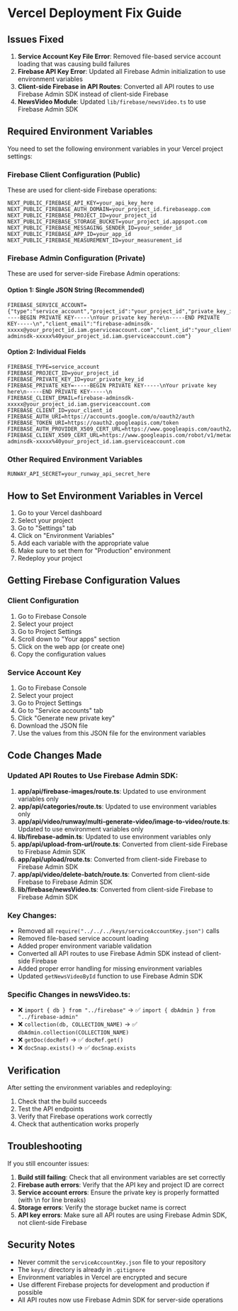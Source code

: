 # Vercel Deployment Fix Guide

## Issues Fixed

1. **Service Account Key File Error**: Removed file-based service account loading that was causing build failures
2. **Firebase API Key Error**: Updated all Firebase Admin initialization to use environment variables
3. **Client-side Firebase in API Routes**: Converted all API routes to use Firebase Admin SDK instead of client-side Firebase
4. **NewsVideo Module**: Updated `lib/firebase/newsVideo.ts` to use Firebase Admin SDK

## Required Environment Variables

You need to set the following environment variables in your Vercel project settings:

### Firebase Client Configuration (Public)

These are used for client-side Firebase operations:

```
NEXT_PUBLIC_FIREBASE_API_KEY=your_api_key_here
NEXT_PUBLIC_FIREBASE_AUTH_DOMAIN=your_project_id.firebaseapp.com
NEXT_PUBLIC_FIREBASE_PROJECT_ID=your_project_id
NEXT_PUBLIC_FIREBASE_STORAGE_BUCKET=your_project_id.appspot.com
NEXT_PUBLIC_FIREBASE_MESSAGING_SENDER_ID=your_sender_id
NEXT_PUBLIC_FIREBASE_APP_ID=your_app_id
NEXT_PUBLIC_FIREBASE_MEASUREMENT_ID=your_measurement_id
```

### Firebase Admin Configuration (Private)

These are used for server-side Firebase Admin operations:

#### Option 1: Single JSON String (Recommended)

```
FIREBASE_SERVICE_ACCOUNT={"type":"service_account","project_id":"your_project_id","private_key_id":"your_private_key_id","private_key":"-----BEGIN PRIVATE KEY-----\nYour private key here\n-----END PRIVATE KEY-----\n","client_email":"firebase-adminsdk-xxxxx@your_project_id.iam.gserviceaccount.com","client_id":"your_client_id","auth_uri":"https://accounts.google.com/o/oauth2/auth","token_uri":"https://oauth2.googleapis.com/token","auth_provider_x509_cert_url":"https://www.googleapis.com/oauth2/v1/certs","client_x509_cert_url":"https://www.googleapis.com/robot/v1/metadata/x509/firebase-adminsdk-xxxxx%40your_project_id.iam.gserviceaccount.com"}
```

#### Option 2: Individual Fields

```
FIREBASE_TYPE=service_account
FIREBASE_PROJECT_ID=your_project_id
FIREBASE_PRIVATE_KEY_ID=your_private_key_id
FIREBASE_PRIVATE_KEY=-----BEGIN PRIVATE KEY-----\nYour private key here\n-----END PRIVATE KEY-----\n
FIREBASE_CLIENT_EMAIL=firebase-adminsdk-xxxxx@your_project_id.iam.gserviceaccount.com
FIREBASE_CLIENT_ID=your_client_id
FIREBASE_AUTH_URI=https://accounts.google.com/o/oauth2/auth
FIREBASE_TOKEN_URI=https://oauth2.googleapis.com/token
FIREBASE_AUTH_PROVIDER_X509_CERT_URL=https://www.googleapis.com/oauth2/v1/certs
FIREBASE_CLIENT_X509_CERT_URL=https://www.googleapis.com/robot/v1/metadata/x509/firebase-adminsdk-xxxxx%40your_project_id.iam.gserviceaccount.com
```

### Other Required Environment Variables

```
RUNWAY_API_SECRET=your_runway_api_secret_here
```

## How to Set Environment Variables in Vercel

1. Go to your Vercel dashboard
2. Select your project
3. Go to "Settings" tab
4. Click on "Environment Variables"
5. Add each variable with the appropriate value
6. Make sure to set them for "Production" environment
7. Redeploy your project

## Getting Firebase Configuration Values

### Client Configuration

1. Go to Firebase Console
2. Select your project
3. Go to Project Settings
4. Scroll down to "Your apps" section
5. Click on the web app (or create one)
6. Copy the configuration values

### Service Account Key

1. Go to Firebase Console
2. Select your project
3. Go to Project Settings
4. Go to "Service accounts" tab
5. Click "Generate new private key"
6. Download the JSON file
7. Use the values from this JSON file for the environment variables

## Code Changes Made

### Updated API Routes to Use Firebase Admin SDK:

1. **app/api/firebase-images/route.ts**: Updated to use environment variables only
2. **app/api/categories/route.ts**: Updated to use environment variables only
3. **app/api/video/runway/multi-generate-video/image-to-video/route.ts**: Updated to use environment variables only
4. **lib/firebase-admin.ts**: Updated to use environment variables only
5. **app/api/upload-from-url/route.ts**: Converted from client-side Firebase to Firebase Admin SDK
6. **app/api/upload/route.ts**: Converted from client-side Firebase to Firebase Admin SDK
7. **app/api/video/delete-batch/route.ts**: Converted from client-side Firebase to Firebase Admin SDK
8. **lib/firebase/newsVideo.ts**: Converted from client-side Firebase to Firebase Admin SDK

### Key Changes:

- Removed all `require("../../../keys/serviceAccountKey.json")` calls
- Removed file-based service account loading
- Added proper environment variable validation
- Converted all API routes to use Firebase Admin SDK instead of client-side Firebase
- Added proper error handling for missing environment variables
- Updated `getNewsVideoById` function to use Firebase Admin SDK

### Specific Changes in newsVideo.ts:

- ❌ `import { db } from "../firebase"` → ✅ `import { dbAdmin } from "../firebase-admin"`
- ❌ `collection(db, COLLECTION_NAME)` → ✅ `dbAdmin.collection(COLLECTION_NAME)`
- ❌ `getDoc(docRef)` → ✅ `docRef.get()`
- ❌ `docSnap.exists()` → ✅ `docSnap.exists`

## Verification

After setting the environment variables and redeploying:

1. Check that the build succeeds
2. Test the API endpoints
3. Verify that Firebase operations work correctly
4. Check that authentication works properly

## Troubleshooting

If you still encounter issues:

1. **Build still failing**: Check that all environment variables are set correctly
2. **Firebase auth errors**: Verify that the API key and project ID are correct
3. **Service account errors**: Ensure the private key is properly formatted (with \n for line breaks)
4. **Storage errors**: Verify the storage bucket name is correct
5. **API key errors**: Make sure all API routes are using Firebase Admin SDK, not client-side Firebase

## Security Notes

- Never commit the `serviceAccountKey.json` file to your repository
- The `keys/` directory is already in `.gitignore`
- Environment variables in Vercel are encrypted and secure
- Use different Firebase projects for development and production if possible
- All API routes now use Firebase Admin SDK for server-side operations
